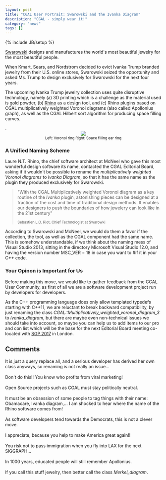 ```yaml
---
layout: post
title: "CGAL User Portrait: Swarowski and the Ivanka Diagram"
description: "CGAL - simply wear it!"
category: "news"
tags: []
---
```

{% include JB/setup %}

<p><a href="http://www.swarowski.com/">Swarowski</a> designs
and manufactures the world's most beautiful jewelry for the
most beautiful people.</p>

<p>When Kmart, Sears, and Nordstrom decided to evict Ivanka Trump branded 
jewelry from their U.S. online stores, Swarowski seized the opportunity
and asked Ms. Trump to design exclusively for Swarowski for the next four 
years.</p>

<p>The upcoming Ivanka Trump jewelry collection uses quite disruptive
technology, namely (a) 3D printing which is a challenge as the material
used is gold powder, (b) <a href="https://www.rhino3d.com/gallery/4">Rhino</a> as a
design tool, and (c) Rhino plugins based on CGAL multiplicatively weighted
Voronoi diagrams (also called Apollonius graph), as well as
the CGAL Hilbert sort algorithm for producing space filling
curves.</p>.

<div style="text-align:center;">
  <img src="../../../../images/april2017.jpg"><br>
  <small>Left: Voronoi ring  Right: Space filling ear ring</small>
</div>

<h3>A Unified Naming Scheme</h3>
<p>Laure N.T. Rhino, the chief software architect at McNeel  who gave 
this most wonderful design software its name, contacted the CGAL Editorial 
Board, asking if it wouldn't be possible to rename the  <i>multiplicatively 
weighted Voronoi diagrams</i> to <i>Ivanka Diagram</i>, so that it 
has the same name as the plugin they produced exclusively for Swarowski. </p>

<blockquote>
<p>"With the CGAL Multiplicatively weighted Voronoi diagram  as a key routine 
of the <em>Ivanka</em> plugin, astonishing pieces can be designed at a fraction 
of the cost and time of traditional design methods.  It enables our designers 
to push the boundaries of how jewelery can look like in the 21st century"</p>

 <p><small>Sebastien L.O. Riot, Chief Technologist at Swarowki</small></p>
</blockquote>

<p>According to Swarowski and McNeel, we would do them a favor if the
collection, the tool, as well as the CGAL component had the same name.
This is somehow understandable, if we think about the naming mess 
of Visual Studio 2013, sitting in the directory Microsoft Visual Studio 12.0,
and having the version number MSC_VER = 18 in case you want to #if it
in your C++ code.</p>

<h3>Your Opinon is Important for Us </h3>

<p>Before making this move, we would like to gather feedback from 
the CGAL User Community, as first of all we are a software development
project run by developers for developers.</p>

<p>As the C++ programming language does only allow templated typedefs starting
with C++11, we are
reluctant to break backward compatibility, by just renaming the class 
<i>CGAL::Multiplicatively_weighted_voronoi_diagram_3</i> to <i>Ivanka_diagram</i>,
but there are maybe even non-technical issues we should take into account,
so maybe you can help us to add items to our pro and con list which
will be the base for the next Editorial Board meeting co-located with
<a href="http://geometry.cs.ucl.ac.uk/SGP2017/">SGP 2017</a> in London.</p>

<h2> Comments</h2>
<div class="container">
  <div class="row">
    <div class="col-sm-8">
      <div class="post-comments">
        <div class="comment-wrapper product-detail-info">
          It is just a query replace all, and a serious developer has
          derived her own class anyways, so renaming is not really an issue...
        </div><br>
        <div class="comment-wrapper product-detail-info">
          Don't do this!! You know who profits from viral marketing!
        </div><br>
        <div class="comment-wrapper product-detail-info">
          Open Source projects such as CGAL must stay politically neutral.
        </div><br>
        <div class="comment-wrapper product-detail-info">
          It must be an obsession of some people to tag things with their name:
          Obamacare, Ivanka diagram,...
          I am shocked to hear where the name of the Rhino software comes from!
        </div><br>
        <div class="comment-wrapper product-detail-info">
          As software developers tend towards the Democrats, this is not a clever move.
        </div><br>
        <div class="comment-wrapper product-detail-info">
          I appreciate, because you help to make America great again!!
        </div><br>
        <div class="comment-wrapper product-detail-info">
          You risk not to pass immigration when you fly into LAX for the next SIGGRAPH...
        </div><br>
        <div class="comment-wrapper product-detail-info">
          In 1000 years, educated people will still remember Apollonius.
        </div><br>
        <div class="comment-wrapper product-detail-info">
          If you call this stuff jewelry, then better call the class <i>Merkel_diagram</i>.
        </div><br>
      </div>
    </div>
  </div>
</div>

